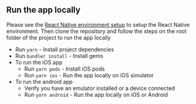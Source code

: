 ## Run the app locally

Please see the [React Native environment setup](https://reactnative.dev/docs/environment-setup) to setup the React Native environment. Then clone the repository and follow the steps on the root folder of the project to run the app locally 

- Run `yarn` - Install project dependencies
- Run `bundler install` - Install gems
- To run the iOS app
    - Run `yarn pods` - Install iOS pods
    - Run `yarn ios` - Run the app locally on iOS simulator
- To run the android app
    - Verify you have an emulator installed or a device connected
    - Run `yarn android` - Run the app locally on iOS or Android
